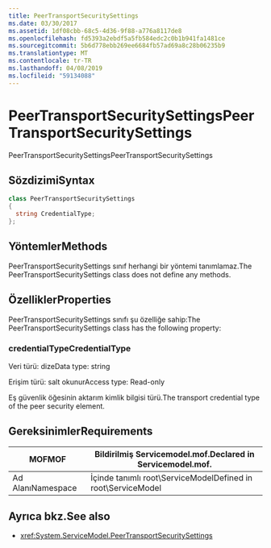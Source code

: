 ```yaml
---
title: PeerTransportSecuritySettings
ms.date: 03/30/2017
ms.assetid: 1df08cbb-68c5-4d36-9f88-a776a8117de8
ms.openlocfilehash: fd5393a2ebdf5a5fb584edc2c0b1b941fa1481ce
ms.sourcegitcommit: 5b6d778ebb269ee6684fb57ad69a8c28b06235b9
ms.translationtype: MT
ms.contentlocale: tr-TR
ms.lasthandoff: 04/08/2019
ms.locfileid: "59134088"
---
```

# <a name="peertransportsecuritysettings"></a><span data-ttu-id="8c649-102">PeerTransportSecuritySettings</span><span class="sxs-lookup"><span data-stu-id="8c649-102">PeerTransportSecuritySettings</span></span>
<span data-ttu-id="8c649-103">PeerTransportSecuritySettings</span><span class="sxs-lookup"><span data-stu-id="8c649-103">PeerTransportSecuritySettings</span></span>  
  
## <a name="syntax"></a><span data-ttu-id="8c649-104">Sözdizimi</span><span class="sxs-lookup"><span data-stu-id="8c649-104">Syntax</span></span>  
  
```csharp
class PeerTransportSecuritySettings  
{  
  string CredentialType;  
};  
```  
  
## <a name="methods"></a><span data-ttu-id="8c649-105">Yöntemler</span><span class="sxs-lookup"><span data-stu-id="8c649-105">Methods</span></span>  
 <span data-ttu-id="8c649-106">PeerTransportSecuritySettings sınıf herhangi bir yöntemi tanımlamaz.</span><span class="sxs-lookup"><span data-stu-id="8c649-106">The PeerTransportSecuritySettings class does not define any methods.</span></span>  
  
## <a name="properties"></a><span data-ttu-id="8c649-107">Özellikler</span><span class="sxs-lookup"><span data-stu-id="8c649-107">Properties</span></span>  
 <span data-ttu-id="8c649-108">PeerTransportSecuritySettings sınıfı şu özelliğe sahip:</span><span class="sxs-lookup"><span data-stu-id="8c649-108">The PeerTransportSecuritySettings class has the following property:</span></span>  
  
### <a name="credentialtype"></a><span data-ttu-id="8c649-109">credentialType</span><span class="sxs-lookup"><span data-stu-id="8c649-109">CredentialType</span></span>  
 <span data-ttu-id="8c649-110">Veri türü: dize</span><span class="sxs-lookup"><span data-stu-id="8c649-110">Data type: string</span></span>  
  
 <span data-ttu-id="8c649-111">Erişim türü: salt okunur</span><span class="sxs-lookup"><span data-stu-id="8c649-111">Access type: Read-only</span></span>  
  
 <span data-ttu-id="8c649-112">Eş güvenlik öğesinin aktarım kimlik bilgisi türü.</span><span class="sxs-lookup"><span data-stu-id="8c649-112">The transport credential type of the peer security element.</span></span>  
  
## <a name="requirements"></a><span data-ttu-id="8c649-113">Gereksinimler</span><span class="sxs-lookup"><span data-stu-id="8c649-113">Requirements</span></span>  
  
|<span data-ttu-id="8c649-114">MOF</span><span class="sxs-lookup"><span data-stu-id="8c649-114">MOF</span></span>|<span data-ttu-id="8c649-115">Bildirilmiş Servicemodel.mof.</span><span class="sxs-lookup"><span data-stu-id="8c649-115">Declared in Servicemodel.mof.</span></span>|  
|---------|-----------------------------------|  
|<span data-ttu-id="8c649-116">Ad Alanı</span><span class="sxs-lookup"><span data-stu-id="8c649-116">Namespace</span></span>|<span data-ttu-id="8c649-117">İçinde tanımlı root\ServiceModel</span><span class="sxs-lookup"><span data-stu-id="8c649-117">Defined in root\ServiceModel</span></span>|  
  
## <a name="see-also"></a><span data-ttu-id="8c649-118">Ayrıca bkz.</span><span class="sxs-lookup"><span data-stu-id="8c649-118">See also</span></span>

- <xref:System.ServiceModel.PeerTransportSecuritySettings>
